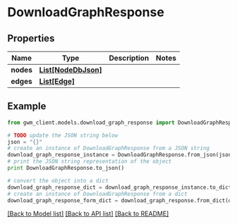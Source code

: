 # DownloadGraphResponse


## Properties
Name | Type | Description | Notes
------------ | ------------- | ------------- | -------------
**nodes** | [**List[NodeDbJson]**](NodeDbJson.md) |  | 
**edges** | [**List[Edge]**](Edge.md) |  | 

## Example

```python
from gwm_client.models.download_graph_response import DownloadGraphResponse

# TODO update the JSON string below
json = "{}"
# create an instance of DownloadGraphResponse from a JSON string
download_graph_response_instance = DownloadGraphResponse.from_json(json)
# print the JSON string representation of the object
print DownloadGraphResponse.to_json()

# convert the object into a dict
download_graph_response_dict = download_graph_response_instance.to_dict()
# create an instance of DownloadGraphResponse from a dict
download_graph_response_form_dict = download_graph_response.from_dict(download_graph_response_dict)
```
[[Back to Model list]](../README.md#documentation-for-models) [[Back to API list]](../README.md#documentation-for-api-endpoints) [[Back to README]](../README.md)


